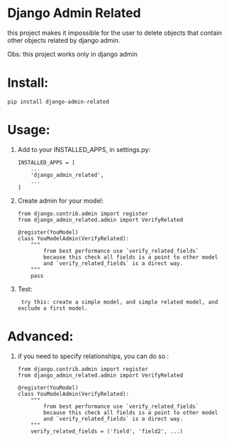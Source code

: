 Django Admin Related
====================

this project makes it impossible for the user to delete objects that contain other objects related by django admin.

Obs: this project works only in django admin

# Install:
    pip install django-admin-related

# Usage:

1. Add to your INSTALLED_APPS, in settings.py:
    ```
    INSTALLED_APPS = [  
        ...
        'django_admin_related',
        ...
    ]  
    ```

2. Create admin for your model:
    ```
    from django.contrib.admin import register
    from django_admin_related.admin import VerifyRelated

    @register(YouModel)
    class YouModelAdmin(VerifyRelated):
        """
            from best performance use `verify_related_fields`
            because this check all fields is a point to other model
            and `verify_related_fields` is a direct way.
        """
        pass
    ```

3. Test:

        try this: create a simple model, and simple related model, and exclude a first model.

# Advanced:

1. if you need to specify relationships, you can do so :
    ```
    from django.contrib.admin import register
    from django_admin_related.admin import VerifyRelated

    @register(YouModel)
    class YouModelAdmin(VerifyRelated):
        """
            from best performance use `verify_related_fields`
            because this check all fields is a point to other model
            and `verify_related_fields` is a direct way.
        """
        verify_related_fields = ('field', 'field2', ...)
    ```
